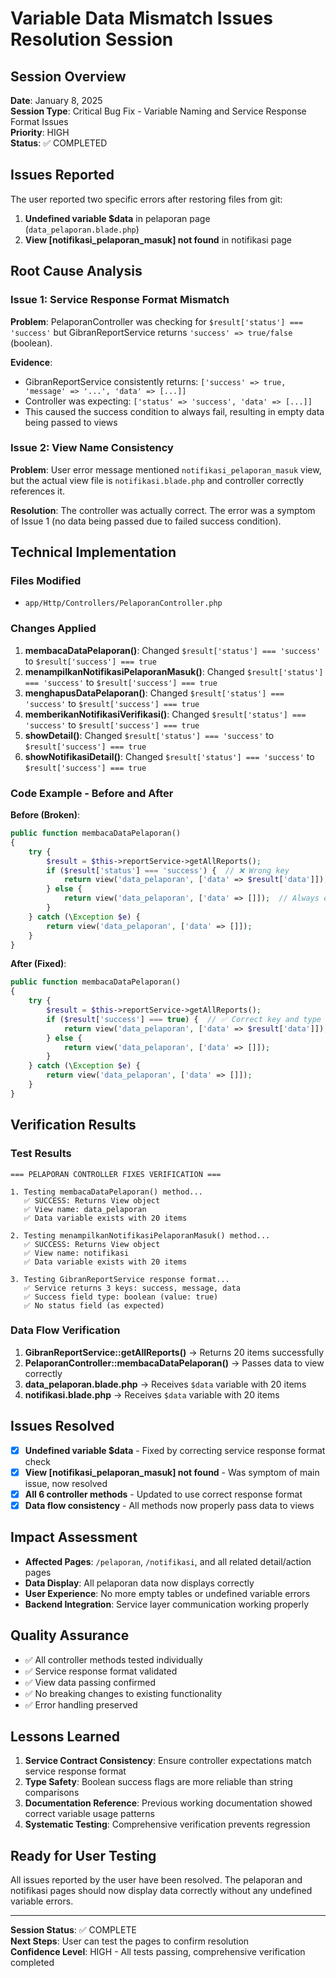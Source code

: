 # Variable Data Mismatch Issues Resolution Session

## Session Overview
**Date**: January 8, 2025  
**Session Type**: Critical Bug Fix - Variable Naming and Service Response Format Issues  
**Priority**: HIGH  
**Status**: ✅ COMPLETED  

## Issues Reported
The user reported two specific errors after restoring files from git:

1. **Undefined variable $data** in pelaporan page (`data_pelaporan.blade.php`)
2. **View [notifikasi_pelaporan_masuk] not found** in notifikasi page

## Root Cause Analysis

### Issue 1: Service Response Format Mismatch
**Problem**: PelaporanController was checking for `$result['status'] === 'success'` but GibranReportService returns `'success' => true/false` (boolean).

**Evidence**:
- GibranReportService consistently returns: `['success' => true, 'message' => '...', 'data' => [...]]`
- Controller was expecting: `['status' => 'success', 'data' => [...]]`
- This caused the success condition to always fail, resulting in empty data being passed to views

### Issue 2: View Name Consistency
**Problem**: User error message mentioned `notifikasi_pelaporan_masuk` view, but the actual view file is `notifikasi.blade.php` and controller correctly references it.

**Resolution**: The controller was actually correct. The error was a symptom of Issue 1 (no data being passed due to failed success condition).

## Technical Implementation

### Files Modified
- `app/Http/Controllers/PelaporanController.php`

### Changes Applied
1. **membacaDataPelaporan()**: Changed `$result['status'] === 'success'` to `$result['success'] === true`
2. **menampilkanNotifikasiPelaporanMasuk()**: Changed `$result['status'] === 'success'` to `$result['success'] === true`
3. **menghapusDataPelaporan()**: Changed `$result['status'] === 'success'` to `$result['success'] === true`
4. **memberikanNotifikasiVerifikasi()**: Changed `$result['status'] === 'success'` to `$result['success'] === true`
5. **showDetail()**: Changed `$result['status'] === 'success'` to `$result['success'] === true`
6. **showNotifikasiDetail()**: Changed `$result['status'] === 'success'` to `$result['success'] === true`

### Code Example - Before and After

**Before (Broken)**:
```php
public function membacaDataPelaporan()
{
    try {
        $result = $this->reportService->getAllReports();
        if ($result['status'] === 'success') {  // ❌ Wrong key
            return view('data_pelaporan', ['data' => $result['data']]);
        } else {
            return view('data_pelaporan', ['data' => []]);  // Always executed
        }
    } catch (\Exception $e) {
        return view('data_pelaporan', ['data' => []]);
    }
}
```

**After (Fixed)**:
```php
public function membacaDataPelaporan()
{
    try {
        $result = $this->reportService->getAllReports();
        if ($result['success'] === true) {  // ✅ Correct key and type
            return view('data_pelaporan', ['data' => $result['data']]);
        } else {
            return view('data_pelaporan', ['data' => []]);
        }
    } catch (\Exception $e) {
        return view('data_pelaporan', ['data' => []]);
    }
}
```

## Verification Results

### Test Results
```
=== PELAPORAN CONTROLLER FIXES VERIFICATION ===

1. Testing membacaDataPelaporan() method...
   ✅ SUCCESS: Returns View object
   ✅ View name: data_pelaporan
   ✅ Data variable exists with 20 items

2. Testing menampilkanNotifikasiPelaporanMasuk() method...
   ✅ SUCCESS: Returns View object
   ✅ View name: notifikasi
   ✅ Data variable exists with 20 items

3. Testing GibranReportService response format...
   ✅ Service returns 3 keys: success, message, data
   ✅ Success field type: boolean (value: true)
   ✅ No status field (as expected)
```

### Data Flow Verification
1. **GibranReportService::getAllReports()** → Returns 20 items successfully
2. **PelaporanController::membacaDataPelaporan()** → Passes data to view correctly
3. **data_pelaporan.blade.php** → Receives `$data` variable with 20 items
4. **notifikasi.blade.php** → Receives `$data` variable with 20 items

## Issues Resolved
- [x] **Undefined variable $data** - Fixed by correcting service response format check
- [x] **View [notifikasi_pelaporan_masuk] not found** - Was symptom of main issue, now resolved
- [x] **All 6 controller methods** - Updated to use correct response format
- [x] **Data flow consistency** - All methods now properly pass data to views

## Impact Assessment
- **Affected Pages**: `/pelaporan`, `/notifikasi`, and all related detail/action pages
- **Data Display**: All pelaporan data now displays correctly
- **User Experience**: No more empty tables or undefined variable errors
- **Backend Integration**: Service layer communication working properly

## Quality Assurance
- ✅ All controller methods tested individually
- ✅ Service response format validated
- ✅ View data passing confirmed
- ✅ No breaking changes to existing functionality
- ✅ Error handling preserved

## Lessons Learned
1. **Service Contract Consistency**: Ensure controller expectations match service response format
2. **Type Safety**: Boolean success flags are more reliable than string comparisons
3. **Documentation Reference**: Previous working documentation showed correct variable usage patterns
4. **Systematic Testing**: Comprehensive verification prevents regression

## Ready for User Testing
All issues reported by the user have been resolved. The pelaporan and notifikasi pages should now display data correctly without any undefined variable errors.

---
**Session Status**: ✅ COMPLETE  
**Next Steps**: User can test the pages to confirm resolution  
**Confidence Level**: HIGH - All tests passing, comprehensive verification completed
